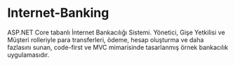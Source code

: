 # Internet-Banking
ASP.NET Core tabanlı İnternet Bankacılığı Sistemi. Yönetici, Gişe Yetkilisi ve Müşteri rolleriyle para transferleri, ödeme, hesap oluşturma ve daha fazlasını sunan, code-first ve MVC mimarisinde tasarlanmış örnek bankacılık uygulamasıdır.
